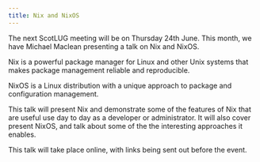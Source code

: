 ```yaml
---
title: Nix and NixOS
---
```


The next ScotLUG meeting will be on Thursday 24th June. This month, we have Michael Maclean presenting a talk on Nix and NixOS.

Nix is a powerful package manager for Linux and other Unix systems that makes package management reliable and reproducible.

NixOS is a Linux distribution with a unique approach to package and configuration management.

This talk will present Nix and demonstrate some of the features of Nix that are useful use day to day as a developer or administrator. It will also cover present NixOS, and talk about some of the the interesting approaches it enables.

This talk will take place online, with links being sent out before the event.